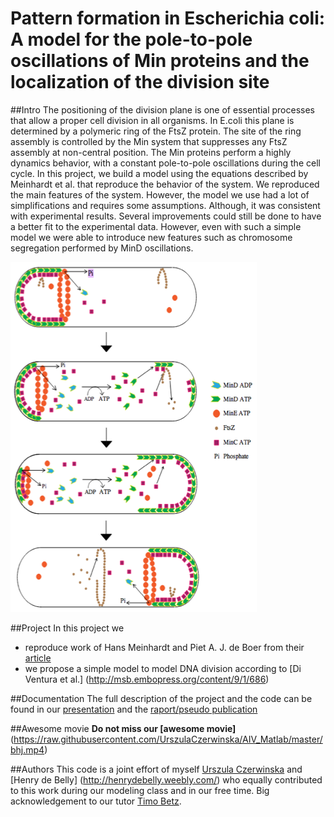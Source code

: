 # Pattern formation in Escherichia coli: A model for the pole-to-pole oscillations of Min proteins and the localization of the division site

##Intro
The positioning of the division plane is one of essential processes that allow a proper cell division in all organisms. In E.coli this plane is determined by a polymeric ring of the FtsZ protein. The site of the ring assembly is controlled by the Min system that suppresses any FtsZ assembly at non-central position. The Min proteins perform a highly dynamics behavior, with a constant pole-to-pole oscillations during the cell cycle. In this project, we build a model using the equations described by Meinhardt et al. that reproduce the behavior of the system. We reproduced the main features of the system. However, the model we use had a lot of simplifications and requires some assumptions. Although, it was consistent with experimental results. Several improvements could still be done to have a better fit to the experimental data. However, even with such a simple model we were able to introduce new features such as chromosome segregation performed by MinD oscillations.


![alt tag](https://raw.githubusercontent.com/UrszulaCzerwinska/AIV_Matlab/master/minprot.png)

##Project
In this project we 
* reproduce work of Hans Meinhardt and Piet A. J. de Boer from their [article](http://www.pnas.org/content/98/25/14202.abstract)
* we propose a simple model to model DNA division according to [Di Ventura et al.] (http://msb.embopress.org/content/9/1/686) 

##Documentation
The full description of the project and the code can be found in our [presentation]() and the [raport/pseudo publication]()

##Awesome movie
**Do not miss our [awesome movie]**(https://raw.githubusercontent.com/UrszulaCzerwinska/AIV_Matlab/master/bhj.mp4)


##Authors
This code is a joint effort of myself [Urszula Czerwinska](https://github.com/UrszulaCzerwinska) and [Henry de Belly] (http://henrydebelly.weebly.com/) who equally contributed to this work during  our modeling class and in our free time. Big acknowledgement to our tutor [Timo Betz](https://www.uni-muenster.de/Cells-in-Motion/people/all/betz-t.php).
